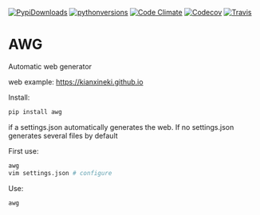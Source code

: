 [![PypiDownloads](https://img.shields.io/pypi/dm/awg.svg)](https://pypi.python.org/pypi/awg)
[![pythonversions](https://img.shields.io/pypi/pyversions/awg.svg)](https://pypi.python.org/pypi/awg)
[![Code Climate](https://img.shields.io/codeclimate/github/kianxineki/automatic_web_generator.svg)](https://codeclimate.com/github/kianxineki/automatic_web_generator)
[![Codecov](https://img.shields.io/codecov/c/github/kianxineki/awg.svg)](https://codecov.io/github/kianxineki/awg)
[![Travis](https://img.shields.io/travis/kianxineki/awg.svg)](https://travis-ci.org/kianxineki/awg)

# AWG
Automatic web generator

web example: https://kianxineki.github.io

Install:

```bash
pip install awg
```

if a settings.json automatically generates the web.
If no settings.json generates several files by default

First use:
```bash
awg
vim settings.json # configure
```

Use:
```bash
awg
```

